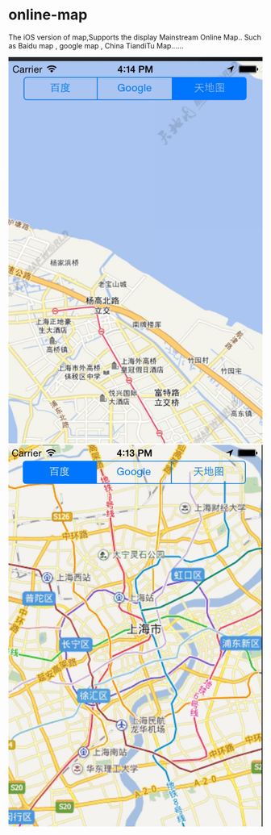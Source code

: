 online-map
==========
The iOS version of map,Supports the display Mainstream Online Map.. Such as Baidu map , google map , China TiandiTu Map...... 

![online-map](https://raw.githubusercontent.com/ilmy/online-map/master/online-map/docs/assets/A6ABACC6-896A-47B3-9BAC-A5833243B1F6.png)
![online-map](https://raw.githubusercontent.com/ilmy/online-map/master/online-map/docs/assets/F8BCC844-71E3-456B-9AE7-8407F8BACFD1.png)

